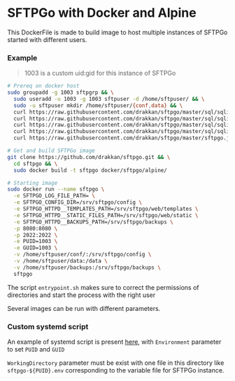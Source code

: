 # SFTPGo with Docker and Alpine

This DockerFile is made to build image to host multiple instances of SFTPGo started with different users.

### Example
> 1003 is a custom uid:gid for this instance of SFTPGo
```bash
# Prereq on docker host
sudo groupadd -g 1003 sftpgrp && \
  sudo useradd -u 1003 -g 1003 sftpuser -d /home/sftpuser/ && \
  sudo -u sftpuser mkdir /home/sftpuser/{conf,data} && \
  curl https://raw.githubusercontent.com/drakkan/sftpgo/master/sql/sqlite/20190828.sql | sqlite3 /home/sftpuser/conf/sftpgo.db && \
  curl https://raw.githubusercontent.com/drakkan/sftpgo/master/sql/sqlite/20191112.sql | sqlite3 /home/sftpuser/conf/sftpgo.db && \
  curl https://raw.githubusercontent.com/drakkan/sftpgo/master/sql/sqlite/20191230.sql | sqlite3 /home/sftpuser/conf/sftpgo.db && \
  curl https://raw.githubusercontent.com/drakkan/sftpgo/master/sql/sqlite/20200116.sql | sqlite3 /home/sftpuser/conf/sftpgo.db && \
  curl https://raw.githubusercontent.com/drakkan/sftpgo/master/sftpgo.json -o /home/sftpuser/conf/sftpgo.json

# Get and build SFTPGo image
git clone https://github.com/drakkan/sftpgo.git && \
  cd sftpgo && \
  sudo docker build -t sftpgo docker/sftpgo/alpine/

# Starting image
sudo docker run --name sftpgo \
  -e SFTPGO_LOG_FILE_PATH= \
  -e SFTPGO_CONFIG_DIR=/srv/sftpgo/config \
  -e SFTPGO_HTTPD__TEMPLATES_PATH=/srv/sftpgo/web/templates \
  -e SFTPGO_HTTPD__STATIC_FILES_PATH=/srv/sftpgo/web/static \
  -e SFTPGO_HTTPD__BACKUPS_PATH=/srv/sftpgo/backups \
  -p 8080:8080 \
  -p 2022:2022 \
  -e PUID=1003 \
  -e GUID=1003 \
  -v /home/sftpuser/conf/:/srv/sftpgo/config \
  -v /home/sftpuser/data:/data \
  -v /home/sftpuser/backups:/srv/sftpgo/backups \
  sftpgo
```
The script `entrypoint.sh` makes sure to correct the permissions of directories and start the process with the right user

Several images can be run with different parameters.

### Custom systemd script
An example of systemd script is present [here](sftpgo.service), with `Environment` parameter to set `PUID` and `GUID`

`WorkingDirectory` parameter must be exist with one file in this directory like `sftpgo-${PUID}.env` corresponding to the variable file for SFTPGo instance.